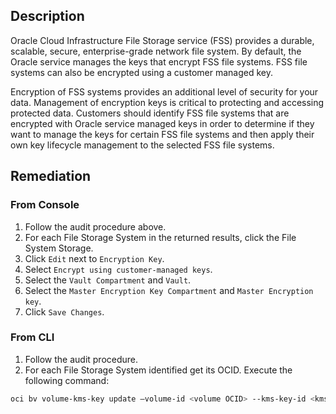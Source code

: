 ## Description

Oracle Cloud Infrastructure File Storage service (FSS) provides a durable, scalable, secure, enterprise-grade network file system. By default, the Oracle service manages the keys that encrypt FSS file systems. FSS file systems can also be encrypted using a customer managed key.

Encryption of FSS systems provides an additional level of security for your data. Management of encryption keys is critical to protecting and accessing protected data. Customers should identify FSS file systems that are encrypted with Oracle service managed keys in order to determine if they want to manage the keys for certain FSS file systems and then apply their own key lifecycle management to the selected FSS file systems.

## Remediation

### From Console

1. Follow the audit procedure above.
2. For each File Storage System in the returned results, click the File System Storage.
3. Click `Edit` next to `Encryption Key`.
4. Select `Encrypt using customer-managed keys`.
5. Select the `Vault Compartment` and `Vault`.
6. Select the `Master Encryption Key Compartment` and `Master Encryption key`.
7. Click `Save Changes`.

### From CLI

1. Follow the audit procedure.
2. For each File Storage System identified get its OCID. Execute the following command:

```bash
oci bv volume-kms-key update –volume-id <volume OCID> --kms-key-id <kms keyOCID>
```